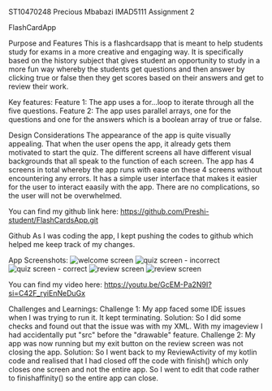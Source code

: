 ST10470248
Precious Mbabazi
IMAD5111 Assignment 2

FlashCardApp 

Purpose and Features 
This is a flashcardsapp that is meant to help students study for exams in a more creative and engaging way. It is specifically based on the history subject that gives student an opportunity to study in a more fun way 
whereby the students get questions and then answer by clicking true or false then they get scores based on their answers and get to review their work. 

Key features:
Feature 1:  The app uses a for...loop to iterate through all the five questions. 
Feature 2:  The app uses parallel arrays, one for the questions and one for the answers which is a boolean array of true or false. 

Design Considerations 
The appearance of the app is quite visually appealing. That when the user opens the app, it already gets them motivated to start the quiz. The different screens all have different visual backgrounds that all speak 
to the function of each screen. 
The app has 4 screens in total whereby the app runs with ease on these 4 screens without encountering any errors.  It has a simple user interface that makes it easier for the user 
to interact eaasily with the app. There are no complications, so the user will not be overwhelmed. 

You can find my github link here:
https://github.com/Preshi-student/FlashCardsApp.git

Github
As I was coding the app, I kept pushing the codes to github which helped me keep track of my changes. 

App Screenshots:
![welcome screen ](https://github.com/user-attachments/assets/a850c060-0639-4d6a-9656-4154738ba67d)
![quiz screen - incorrect ](https://github.com/user-attachments/assets/edf68a14-d1c4-43fe-bce6-480e00ea79ea)
![quiz screen - correct ](https://github.com/user-attachments/assets/7b3d7c1b-d871-4ba9-9bdc-522ebfb48040)
![review screen ](https://github.com/user-attachments/assets/a585a9fe-9ee3-41c6-b7e8-85131240d393)
![review screen ](https://github.com/user-attachments/assets/8a6968f8-b9db-4fdb-a248-1aec1437c15f)

You can find my video here:
https://youtu.be/GcEM-Pa2N9I?si=C42F_ryiEnNeDuGx

Challenges and Learnings: 
Challenge 1: My app faced some IDE issues when I was trying to run it. It kept terminating. 
Solution: So I did some checks and found out that the issue was with my XML. With my imageview I had accidentally put "src" before the "drawable" feature. 
Challenge 2: My app was now running but my exit button on the review screen was not closing the app. 
Solution: So I went back to my ReviewActivity of my kotlin code and realised that I had closed off the code with finish() which only closes one screen and not the entire app.  So I went to edit that code rather to 
finishaffinity() so the entire app can close. 

















